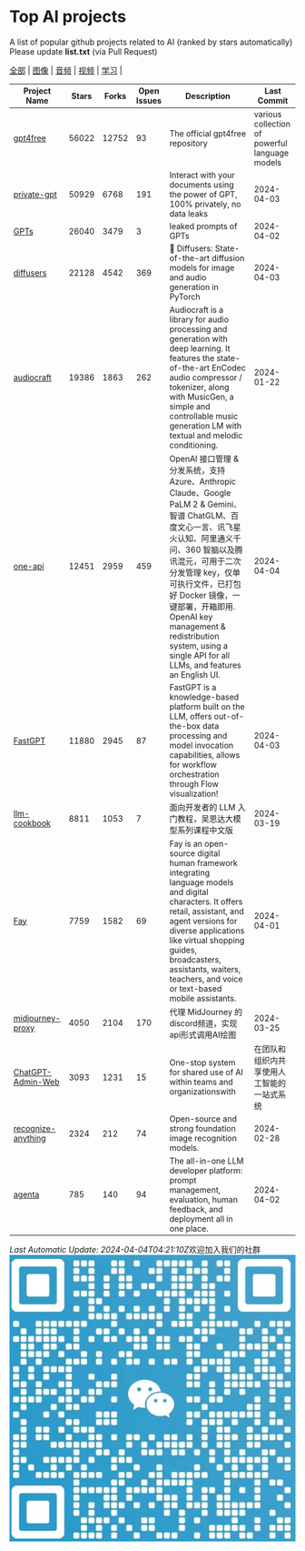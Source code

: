# Top AI projects
A list of popular github projects related to AI (ranked by stars automatically)
Please update **list.txt** (via Pull Request)

<a href="./README.md">全部</a> |   <a href="./READMEpicture.md">图像</a> |   <a href="./READMEaudio.md">音频</a> | <a href="./READMEvideo.md">视频</a> | <a href="./READMElearn.md">学习</a> | 

| Project Name | Stars | Forks | Open Issues | Description | Last Commit |
| ------------ | ----- | ----- | ----------- | ----------- | ----------- |
| [gpt4free](https://github.com/xtekky/gpt4free) | 56022 | 12752 | 93 | The official gpt4free repository | various collection of powerful language models | 2024-03-28 |
| [private-gpt](https://github.com/zylon-ai/private-gpt) | 50929 | 6768 | 191 | Interact with your documents using the power of GPT, 100% privately, no data leaks | 2024-04-03 |
| [GPTs](https://github.com/linexjlin/GPTs) | 26040 | 3479 | 3 | leaked prompts of GPTs | 2024-04-02 |
| [diffusers](https://github.com/huggingface/diffusers) | 22128 | 4542 | 369 | 🤗 Diffusers: State-of-the-art diffusion models for image and audio generation in PyTorch | 2024-04-03 |
| [audiocraft](https://github.com/facebookresearch/audiocraft) | 19386 | 1863 | 262 | Audiocraft is a library for audio processing and generation with deep learning. It features the state-of-the-art EnCodec audio compressor / tokenizer, along with MusicGen, a simple and controllable music generation LM with textual and melodic conditioning. | 2024-01-22 |
| [one-api](https://github.com/songquanpeng/one-api) | 12451 | 2959 | 459 | OpenAI 接口管理 & 分发系统，支持 Azure、Anthropic Claude、Google PaLM 2 & Gemini、智谱 ChatGLM、百度文心一言、讯飞星火认知、阿里通义千问、360 智脑以及腾讯混元，可用于二次分发管理 key，仅单可执行文件，已打包好 Docker 镜像，一键部署，开箱即用. OpenAI key management & redistribution system, using a single API for all LLMs, and features an English UI. | 2024-04-04 |
| [FastGPT](https://github.com/labring/FastGPT) | 11880 | 2945 | 87 | FastGPT is a knowledge-based platform built on the LLM, offers out-of-the-box data processing and model invocation capabilities, allows for workflow orchestration through Flow visualization! | 2024-04-03 |
| [llm-cookbook](https://github.com/datawhalechina/llm-cookbook) | 8811 | 1053 | 7 | 面向开发者的 LLM 入门教程，吴恩达大模型系列课程中文版 | 2024-03-19 |
| [Fay](https://github.com/xszyou/Fay) | 7759 | 1582 | 69 | Fay is an open-source digital human framework integrating language models and digital characters. It offers retail, assistant, and agent versions for diverse applications like virtual shopping guides, broadcasters, assistants, waiters, teachers, and voice or text-based mobile assistants. | 2024-04-01 |
| [midjourney-proxy](https://github.com/novicezk/midjourney-proxy) | 4050 | 2104 | 170 | 代理 MidJourney 的discord频道，实现api形式调用AI绘图 | 2024-03-25 |
| [ChatGPT-Admin-Web](https://github.com/AprilNEA/ChatGPT-Admin-Web) | 3093 | 1231 | 15 | One-stop system for shared use of AI within teams and organizationswith | 在团队和组织内共享使用人工智能的一站式系统 | 2023-12-27 |
| [recognize-anything](https://github.com/xinyu1205/recognize-anything) | 2324 | 212 | 74 | Open-source and strong foundation image recognition models. | 2024-02-28 |
| [agenta](https://github.com/Agenta-AI/agenta) | 785 | 140 | 94 | The all-in-one LLM developer platform: prompt management, evaluation, human feedback, and deployment all in one place. | 2024-04-02 |

*Last Automatic Update: 2024-04-04T04:21:10Z*欢迎加入我们的社群 ![](https://raw.githubusercontent.com/mouuii/picture/master/weichat.jpg) 